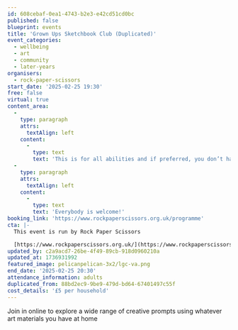 ```yaml
---
id: 608cebaf-0ea1-4743-b2e3-e42cd51cd0bc
published: false
blueprint: events
title: 'Grown Ups Sketchbook Club (Duplicated)'
event_categories:
  - wellbeing
  - art
  - community
  - later-years
organisers:
  - rock-paper-scissors
start_date: '2025-02-25 19:30'
free: false
virtual: true
content_area:
  -
    type: paragraph
    attrs:
      textAlign: left
    content:
      -
        type: text
        text: 'This is for all abilities and if preferred, you don’t have to be visible or contribute in any way if you choose. '
  -
    type: paragraph
    attrs:
      textAlign: left
    content:
      -
        type: text
        text: 'Everybody is welcome!'
booking_link: 'https://www.rockpaperscissors.org.uk/programme'
cta: |-
  This event is run by Rock Paper Scissors

  [https://www.rockpaperscissors.org.uk/](https://www.rockpaperscissors.org.uk/)
updated_by: c2a9acd7-26be-4f49-89cb-918d0960210a
updated_at: 1736931992
featured_image: pelicanpelican-3x2/lgc-va.png
end_date: '2025-02-25 20:30'
attendance_information: adults
duplicated_from: 88bd2ec9-9be9-479d-bd64-67401497c55f
cost_details: '£5 per household'
---
```

Join in online to explore a wide range of creative prompts using whatever art materials you have at home
